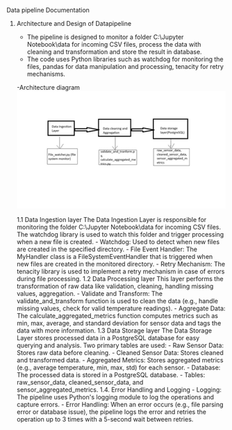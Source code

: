 Data pipeline Documentation

1. Architecture and Design of Datapipeline
    - The pipeline is designed to monitor a folder C:\\Jupyter Notebook\\data for incoming CSV files,
    process the data with cleaning and transformation and store the result in database.
    - The code uses Python libraries such as watchdog for monitoring the files, pandas for data manipulation and processing, tenacity for retry mechanisms.

    -Architecture diagram
        ![Architecture](architecture_diagram.jpg)

    1.1 Data Ingestion layer
    The Data Ingestion Layer is responsible for monitoring the folder C:\\Jupyter Notebook\\data for incoming CSV files. The watchdog library is used to watch this folder and trigger processing when a new file is created.
        - Watchdog: Used to detect when new files are created in the specified directory.
        - File Event Handler: The MyHandler class is a FileSystemEventHandler that is triggered when new files are created in the monitored directory.
        - Retry Mechanism: The tenacity library is used to implement a retry mechanism in case of  errors during file processing.
    1.2 Data Processing layer
    This layer performs the transformation of raw data like validation, cleaning, handling missing values, aggregation.
        - Validate and Transform: The validate_and_transform function is used to clean the data (e.g., handle missing values, check for valid temperature readings).
        - Aggregate Data: The calculate_aggregated_metrics function computes metrics such as min, max, average, and standard deviation for sensor data and tags the data with more information.
    1.3 Data Storage layer
    The Data Storage Layer stores processed data in a PostgreSQL database for easy querying and analysis. Two primary tables are used:
        - Raw Sensor Data: Stores raw data before cleaning.
        - Cleaned Sensor Data: Stores cleaned and transformed data.
        - Aggregated Metrics: Stores aggregated metrics (e.g., average temperature, min, max, std) for each sensor.
        - Database: The processed data is stored in a PostgreSQL database.
            - Tables: raw_sensor_data, cleaned_sensor_data, and sensor_aggregated_metrics.
    1.4. Error Handling and Logging
        - Logging: The pipeline uses Python's logging module to log the operations and capture errors.
        - Error Handling: When an error occurs (e.g., file parsing error or database issue), the pipeline logs the error and retries the operation up to 3 times with a 5-second wait between retries.


